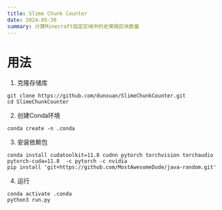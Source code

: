 ```yaml
---
title: Slime Chunk Counter
date: 2024-05-30
summary: 计算Minecraft指定区域中的史莱姆区块数量
---
```


# 用法

1. 克隆存储库

```shell
git clone https://github.com/dunxuan/SlimeChunkCounter.git
cd SlimeChunkCounter
```

2. 创建Conda环境

```shell
conda create -n .conda
```

3. 安装依赖包

```shell
conda install cudatoolkit=11.8 cudnn pytorch torchvision torchaudio pytorch-cuda=11.8  -c pytorch -c nvidia
pip install 'git+https://github.com/MostAwesomeDude/java-random.git'
```

4. 运行

```shell
conda activate .conda
python3 run.py
```